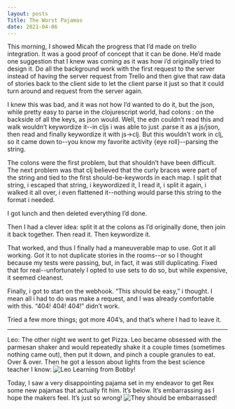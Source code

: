 ```yaml
---
layout: posts
Title: The Worst Pajamas
date: 2021-04-06
---
```


This morning, I showed Micah the progress that I’d made on trello integration.  It was a good proof of concept that it can be done.  He’d made one suggestion that I knew was coming as it was how i’d originally tried to design it.  Do all the background work with the first request to the server instead of having the server request from Trello and then give that raw data of stories back to the client side to let the client parse it just so that it could turn around and request from the server again.  

I knew this was bad, and it was not how I’d wanted to do it, but the json, while pretty easy to parse in the clojurescript world, had colons : on the backside of all the keys, as json would.  Well, the edn couldn’t read this and walk wouldn’t keywordize it--in cljs i was able to just .parse it as a js/json, then read and finally keywordize it with js->clj.  But this wouldn’t work in clj, so it came down to--you know my favorite activity {eye roll}--parsing the string.  

The colons were the first problem, but that shouldn’t have been difficult. The next problem was that clj believed that the curly braces were part of the string and tied to the first should-be-keywords in each map.  I split that string, i escaped that string, i keywordized it, I read it, i split it again, i walked it all over, i even flattened it--nothing would parse this string to the format i needed.  

I got lunch and then deleted everything I’d done.  

Then I had a clever idea: split it at the colons as I’d originally done, then join it back together.  Then read it.  Then keywordize it.  

That worked, and thus I finally had a maneuverable map to use.  Got it all working.  Got it to not duplicate stories in the rooms--or so I thought because my tests were passing, but, in fact, it was still duplicating.  Fixed that for real--unfortunately I opted to use sets to do so, but while expensive, it seemed cleanest.  

Finally, i got to start on the webhook.  “This should be easy,” i thought.  I mean all i had to do was make a request, and I was already comfortable with this.  “404! 404! 404!”  didn’t work.

Tried a few more things; got more 404’s, and that’s where I had to leave it.


***
Leo:
The other night we went to get Pizza.  Leo became obsessed with the parmesan shaker and would repeatedly shake it a couple times (sometimes nothing came out), then put it down, and pinch a couple granules to eat.  Over & over.  Then he got a lesson about lights from the best science teacher I know:
![Leo Learning from Bobby!](http://maniginam.github.io/blog/pics&vids/LeoLearnsFromBobby.jpeg#thumbnail)

Today, I saw a very disappointing pajama set in my endeavor to get Rex some new pajamas that actually fit him.  It’s below.  It’s embarrassing as I hope the makers feel.  It’s just so wrong! 
![They should be embarrassed!](http://maniginam.github.io/blog/pics&vids/embarassingPjs.jpeg#thumbnail)


